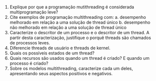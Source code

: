 1. Explique por que a programação mutithreading é considerada multiprogramação leve?
2. Cite exemplos de programação multithreading com:
a. desempenho melhorado em relação a uma solução de thread único
b. desempenho não melhorado em relação a uma solução de thread único
3. Caracterize o descritor de um processo e o descritor de um thread. A partir desta caracterização, justifique o
porquê threads são chamados de processos leves.
4. Diferencie threads de usuário e threads de kernel.
5. Quais os possíveis estados de um thread?
6. Quais recursos são usados quando um thread é criado? E quando um processo é criado?
7. Sobre os modelos multithreading, caracterize cada um deles, apresentando seus aspectos positivos e
negativos.

